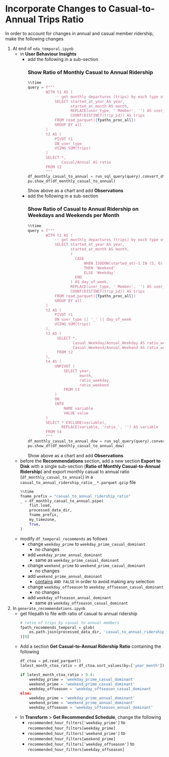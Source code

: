 # Incorporate Changes to Casual-to-Annual Trips Ratio

In order to account for changes in annual and casual member ridership, make the following changes

1. At end of `eda_temporal.ipynb`
   - in **User Behaviour Insights**
     - add the following in a sub-section
       ### Show Ratio of Monthly Casual to Annual Ridership
       ```python
       %%time
       query = f"""
               WITH t1 AS (
                   -- get monthly departures (trips) by each type of member
                   SELECT started_at_year AS year,
                          started_at_month AS month,
                          REPLACE(user_type, ' Member', '') AS user_type,
                          COUNT(DISTINCT(trip_id)) AS trips
                   FROM read_parquet({fpaths_proc_all})
                   GROUP BY all
               )
               t2 AS (
                   PIVOT t1
                   ON user_type
                   USING SUM(trips)
               )
               SELECT *,
                      Casual/Annual AS ratio
               FROM t2
               """
       df_monthly_casual_to_annual = run_sql_query(query).convert_dtypes()
       pu.show_df(df_monthly_casual_to_annual)
       ```
       Show above as a chart and add **Observations**
     - add the following in a sub-section
       ### Show Ratio of Casual to Annual Ridership on Weekdays and Weekends per Month
       ```python
       %%time
       query = f"""
               WITH t1 AS (
                   -- get monthly departures (trips) by each type of member
                   SELECT started_at_year AS year,
                          started_at_month AS month,
                          (
                            CASE
                                WHEN ISODOW(started_at)-1 IN (5, 6)
                                THEN 'Weekend'
                                ELSE 'Weekday'
                            END
                          ) AS day_of_week,
                          REPLACE(user_type, ' Member', '') AS user_type,
                          COUNT(DISTINCT(trip_id)) AS trips
                   FROM read_parquet({fpaths_proc_all})
                   GROUP BY all
               )
               t2 AS (
                   PIVOT t1
                   ON user_type || '_' || day_of_week
                   USING SUM(trips)
               ),
               t3 AS (
                    SELECT *,
                           Casual_Weekday/Annual_Weekday AS ratio_weekday,
                           Casual_Weekend/Annual_Weekend AS ratio_weekend
                    FROM t2
               ),
               t4 AS (
                   UNPIVOT (
                       SELECT year,
                              month,
                              ratio_weekday,
                              ratio_weekend
                       FROM t3
                   )
                   ON
                   INTO
                       NAME variable
                       VALUE value
               )
               SELECT * EXCLUDE(variable),
                      REPLACE(variable, 'ratio_', '') AS variable
               FROM t4
               """
       df_monthly_casual_to_annual_dow = run_sql_query(query).convert_dtypes()
       pu.show_df(df_monthly_casual_to_annual_dow)
       ```
       Show above as a chart and add **Observations**
   - before the **Recommendations** section, add a new section **Export to Disk** with a single sub-section (**Ratio of Monthly Casual-to-Annual Ridership**) and export monthly casual to annual ratio (`df_monthly_casual_to_annual`) in a `casual_to_annual_ridership_ratio__*.parquet.gzip` file
     ```python
     %%time
     fname_prefix = "casual_to_annual_ridership_ratio"
     _ = df_monthly_casual_to_annual.pipe(
         flut.load,
         processed_data_dir,
         fname_prefix,
         my_timezone,
         True,
     )
     ```
   - modify `df_temporal_recommends` as follows
     - change `weekday_prime` to `weekday_prime_casual_dominant`
       - no changes
     - add `weekday_prime_annual_dominant`
       - same as `weekday_prime_casual_dominant`
     - change `weekend_prime` to `weekend_prime_casual_dominant`
       - no changes
     - add `weekend_prime_annual_dominant`
       - [contains](https://stackoverflow.com/a/46399979/4057186) `AND FALSE` in order to avoid making any selection
     - change `weekday_offseason` to `weekday_offseason_casual_dominant`
       - no changes
     - add `weekday_offseason_annual_dominant`
       - same as `weekday_offseason_casual_dominant`
2. In `generate_recommendations.ipynb`
   - get filepath to file with ratio of casual to annual ridership
     ```python
     # ratio of trips by casual to annual members
     fpath_recommends_temporal = glob(
         os.path.join(processed_data_dir, 'casual_to_annual_ridership_ratio__*.parquet.gzip')
     )[0]
     ```
   - Add a section **Get Casual-to-Annual Ridership Ratio** containing the following
     ```python
     df_ctoa = pd.read_parquet()
     latest_month_ctoa_ratio = df_ctoa.sort_values(by=['year_month'])['ratio'].squeeze()

     if latest_month_ctoa_ratio > 0.4:
         weekday_prime = 'weekday_prime_casual_dominant'
         weekend_prime = 'weekend_prime_casual_dominant'
         weekday_offseason = 'weekday_offseason_casual_dominant
     else:
         weekday_prime = 'weekday_prime_annual_dominant'
         weekend_prime = 'weekend_prime_annual_dominant'
         weekday_offseason = 'weekday_offseason_annual_dominant'
     ```
   - In **Transform** > **Get Recommended Schedule**, change the following
     - `recommended_hour_filters['weekday_prime']` to `recommended_hour_filters[weekday_prime]`
     - `recommended_hour_filters['weekend_prime']` to `recommended_hour_filters[weekend_prime]`
     - `recommended_hour_filters['weekday_offseason']` to `recommended_hour_filters[weekday_offseason]`

